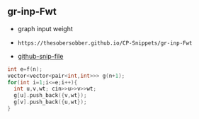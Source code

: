 
## gr-inp-Fwt

- graph input weight
- ```
  https://thesobersobber.github.io/CP-Snippets/gr-inp-Fwt
  ```
- [github-snip-file](https://github.com/theSoberSobber/CP-Snippets/blob/main/snippets.json#L717)

```cpp
int e=f(n);
vector<vector<pair<int,int>>> g(n+1);
for(int i=1;i<=e;i++){
  int u,v,wt; cin>>u>>v>>wt;
  g[u].push_back({v,wt});
  g[v].push_back({u,wt});
}
```
